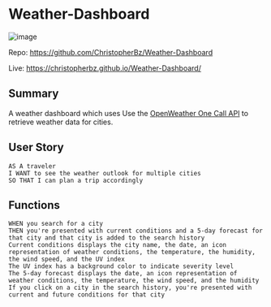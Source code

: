 # Weather-Dashboard
![image](https://user-images.githubusercontent.com/81110745/125379253-8857eb80-e3d3-11eb-9b3d-e0c0d6af8eb2.png)

Repo: https://github.com/ChristopherBz/Weather-Dashboard

Live: https://christopherbz.github.io/Weather-Dashboard/

## Summary

A weather dashboard which uses Use the [OpenWeather One Call API](https://openweathermap.org/api/one-call-api) to retrieve weather data for cities.

## User Story

```
AS A traveler
I WANT to see the weather outlook for multiple cities
SO THAT I can plan a trip accordingly
```

## Functions

```
WHEN you search for a city
THEN you're presented with current conditions and a 5-day forecast for that city and that city is added to the search history
Current conditions displays the city name, the date, an icon representation of weather conditions, the temperature, the humidity, the wind speed, and the UV index
The UV index has a background color to indicate severity level
The 5-day forecast displays the date, an icon representation of weather conditions, the temperature, the wind speed, and the humidity
If you click on a city in the search history, you're presented with current and future conditions for that city
```
